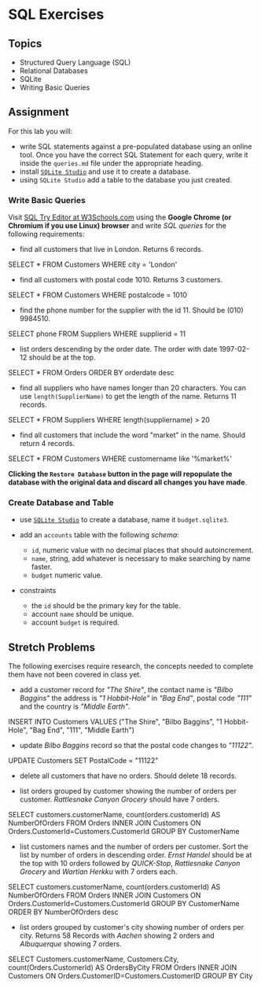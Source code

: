 # SQL Exercises

## Topics

- Structured Query Language (SQL)
- Relational Databases
- SQLite
- Writing Basic Queries

## Assignment

For this lab you will:

- write SQL statements against a pre-populated database using an online tool. Once you have the correct SQL Statement for each query, write it inside the `queries.md` file under the appropriate heading.
- install [`SQLite Studio`](https://sqlitestudio.pl/index.rvt) and use it to create a database.
- using `SQLite Studio` add a table to the database you just created.

### Write Basic Queries

Visit [SQL Try Editor at W3Schools.com](https://www.w3schools.com/Sql/tryit.asp?filename=trysql_select_top) using the **Google Chrome (or Chromium if you use Linux) browser** and write _SQL queries_ for the following requirements:

- find all customers that live in London. Returns 6 records.

SELECT * FROM Customers WHERE city = 'London'

- find all customers with postal code 1010. Returns 3 customers.

SELECT * FROM Customers WHERE postalcode = 1010

- find the phone number for the supplier with the id 11. Should be (010) 9984510.

SELECT phone FROM Suppliers WHERE supplierid = 11

- list orders descending by the order date. The order with date 1997-02-12 should be at the top.

SELECT * FROM Orders ORDER BY orderdate desc

- find all suppliers who have names longer than 20 characters. You can use `length(SupplierName)` to get the length of the name. Returns 11 records.

SELECT * FROM Suppliers WHERE length(suppliername) > 20

- find all customers that include the word "market" in the name. Should return 4 records.

SELECT * FROM Customers WHERE customername like '%market%'


**Clicking the `Restore Database` button in the page will repopulate the database with the original data and discard all changes you have made**.

### Create Database and Table

- use [`SQLite Studio`](https://sqlitestudio.pl/index.rvt) to create a database, name it `budget.sqlite3`.
- add an `accounts` table with the following _schema_:

  - `id`, numeric value with no decimal places that should autoincrement.
  - `name`, string, add whatever is necessary to make searching by name faster.
  - `budget` numeric value.

- constraints
  - the `id` should be the primary key for the table.
  - account `name` should be unique.
  - account `budget` is required.

## Stretch Problems

The following exercises require research, the concepts needed to complete them have not been covered in class yet.

- add a customer record for _"The Shire"_, the contact name is _"Bilbo Baggins"_ the address is _"1 Hobbit-Hole"_ in _"Bag End"_, postal code _"111"_ and the country is _"Middle Earth"_.

INSERT INTO Customers
VALUES ("The Shire", "Bilbo Baggins", "1 Hobbit-Hole", "Bag End", "111", "Middle Earth")

- update _Bilbo Baggins_ record so that the postal code changes to _"11122"_.

UPDATE Customers SET PostalCode = "11122"

- delete all customers that have no orders. Should delete 18 records.


- list orders grouped by customer showing the number of orders per customer. _Rattlesnake Canyon Grocery_ should have 7 orders.

SELECT customers.customerName, count(orders.customerId) AS NumberOfOrders
FROM Orders
INNER JOIN Customers ON Orders.CustomerId=Customers.CustomerId
GROUP BY CustomerName

- list customers names and the number of orders per customer. Sort the list by number of orders in descending order. _Ernst Handel_ should be at the top with 10 orders followed by _QUICK-Stop_, _Rattlesnake Canyon Grocery_ and _Wartian Herkku_ with 7 orders each.

SELECT customers.customerName, count(orders.customerId) AS NumberOfOrders
FROM Orders
INNER JOIN Customers ON Orders.CustomerId=Customers.CustomerId
GROUP BY CustomerName
ORDER BY NumberOfOrders desc

- list orders grouped by customer's city showing number of orders per city. Returns 58 Records with _Aachen_ showing 2 orders and _Albuquerque_ showing 7 orders.

SELECT Customers.customerName, Customers.City, count(Orders.CustomerId) AS OrdersByCity
FROM Orders
INNER JOIN Customers ON Orders.CustomerID=Customers.CustomerID
GROUP BY City
